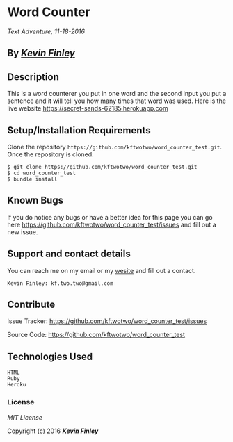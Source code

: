# Word Counter

_Text Adventure, 11-18-2016_

## By _**[Kevin Finley](http://www.kfinley.com)**_

## Description

This is a word counterer you put in one word and the second input you put a sentence and it will tell you how many times that word was used. Here is the live website https://secret-sands-62185.herokuapp.com

## Setup/Installation Requirements

Clone the repository `https://github.com/kftwotwo/word_counter_test.git`.  
Once the repository is cloned:
```
$ git clone https://github.com/kftwotwo/word_counter_test.git
$ cd word_counter_test
$ bundle install
```

## Known Bugs

If you do notice any bugs or have a better idea for this page you can go here https://github.com/kftwotwo/word_counter_test/issues and fill out a new issue.

## Support and contact details

You can reach me on my email or my [wesite](http://www.kfinley.com/contacts/new) and fill out a contact.
```
Kevin Finley: kf.two.two@gmail.com
```

## Contribute

Issue Tracker: https://github.com/kftwotwo/word_counter_test/issues

Source Code: https://github.com/kftwotwo/word_counter_test


##  Technologies Used

```
HTML
Ruby
Heroku
```
### License

*MIT License*

Copyright (c) 2016 **_Kevin Finley_**
